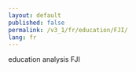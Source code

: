 ```yaml
---
layout: default
published: false
permalink: /v3_1/fr/education/FJI/
lang: fr
---
```


education analysis FJI
